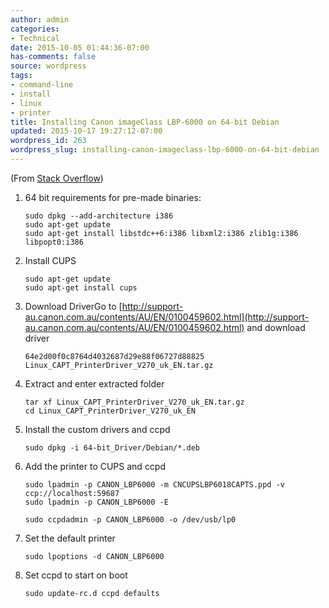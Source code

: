```yaml
---
author: admin
categories:
- Technical
date: 2015-10-05 01:44:36-07:00
has-comments: false
source: wordpress
tags:
- command-line
- install
- linux
- printer
title: Installing Canon imageClass LBP-6000 on 64-bit Debian
updated: 2015-10-17 19:27:12-07:00
wordpress_id: 263
wordpress_slug: installing-canon-imageclass-lbp-6000-on-64-bit-debian
---
```

(From [Stack Overflow](http://askubuntu.com/questions/463289/cant-get-my-canon-lbp-printer-to-run-under-ubuntu-14-04/464334))

1.  64 bit requirements for pre-made binaries:
    
    ```
    sudo dpkg --add-architecture i386
    sudo apt-get update
    sudo apt-get install libstdc++6:i386 libxml2:i386 zlib1g:i386 libpopt0:i386
    ```
    
2.  Install CUPS
    
    ```
    sudo apt-get update
    sudo apt-get install cups
    ```
    
3.  Download DriverGo to [http://support-au.canon.com.au/contents/AU/EN/0100459602.html](http://support-au.canon.com.au/contents/AU/EN/0100459602.html) and download driver
    
    ```
    64e2d00f0c8764d4032687d29e88f06727d88825 Linux_CAPT_PrinterDriver_V270_uk_EN.tar.gz
    ```
    
4.  Extract and enter extracted folder
    
    ```
    tar xf Linux_CAPT_PrinterDriver_V270_uk_EN.tar.gz
    cd Linux_CAPT_PrinterDriver_V270_uk_EN
    ```
    
5.  Install the custom drivers and ccpd
    
    ```
    sudo dpkg -i 64-bit_Driver/Debian/*.deb
    ```
    
6.  Add the printer to CUPS and ccpd
    
    ```
    sudo lpadmin -p CANON_LBP6000 -m CNCUPSLBP6018CAPTS.ppd -v ccp://localhost:59687
    sudo lpadmin -p CANON_LBP6000 -E
    
    sudo ccpdadmin -p CANON_LBP6000 -o /dev/usb/lp0
    ```
    
7.  Set the default printer
    
    ```
    sudo lpoptions -d CANON_LBP6000
    ```
    
8.  Set ccpd to start on boot
    
    ```
    sudo update-rc.d ccpd defaults
    ```
